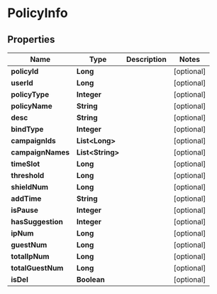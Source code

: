 

# PolicyInfo


## Properties

Name | Type | Description | Notes
------------ | ------------- | ------------- | -------------
**policyId** | **Long** |  |  [optional]
**userId** | **Long** |  |  [optional]
**policyType** | **Integer** |  |  [optional]
**policyName** | **String** |  |  [optional]
**desc** | **String** |  |  [optional]
**bindType** | **Integer** |  |  [optional]
**campaignIds** | **List&lt;Long&gt;** |  |  [optional]
**campaignNames** | **List&lt;String&gt;** |  |  [optional]
**timeSlot** | **Long** |  |  [optional]
**threshold** | **Long** |  |  [optional]
**shieldNum** | **Long** |  |  [optional]
**addTime** | **String** |  |  [optional]
**isPause** | **Integer** |  |  [optional]
**hasSuggestion** | **Integer** |  |  [optional]
**ipNum** | **Long** |  |  [optional]
**guestNum** | **Long** |  |  [optional]
**totalIpNum** | **Long** |  |  [optional]
**totalGuestNum** | **Long** |  |  [optional]
**isDel** | **Boolean** |  |  [optional]



